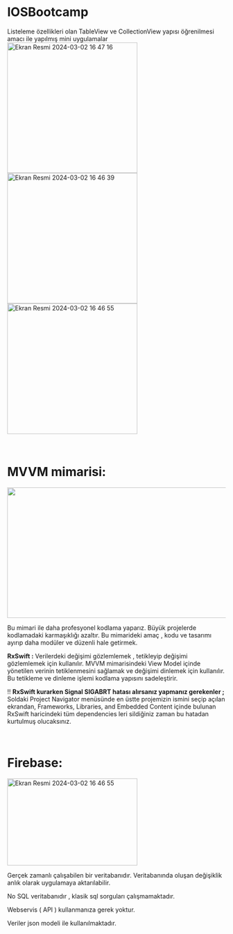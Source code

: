 # IOSBootcamp
Listeleme özellikleri olan  TableView ve CollectionView yapısı öğrenilmesi amacı ile yapılmış mini uygulamalar
<img width="300" height="300" alt="Ekran Resmi 2024-03-02 16 47 16" src="https://github.com/omerrcakar/IOSBootcamp/assets/141220927/a9783670-bdde-4cad-98ae-f98e0adf648a">
<img width="300" height="300" alt="Ekran Resmi 2024-03-02 16 46 39" src="https://github.com/omerrcakar/IOSBootcamp/assets/141220927/af11a20e-3bdd-4017-afd2-3ea51e09f7e9">
<img width="300" height="300" alt="Ekran Resmi 2024-03-02 16 46 55" src="https://github.com/omerrcakar/IOSBootcamp/assets/141220927/e8de4198-4dfb-4993-9123-a607102ba9ab">

<br>

<h1>MVVM mimarisi:</h1>
<img src="https://github.com/omerrcakar/IOSBootcamp/assets/141220927/bc904f2c-0f29-495d-b6b5-6d12ebf77c5b" width="700" height="300">
 
Bu mimari ile daha profesyonel kodlama yaparız. Büyük projelerde kodlamadaki karmaşıklığı azaltır. Bu mimarideki amaç , kodu ve tasarımı ayırıp daha modüler ve düzenli hale getirmek.

<p> <b>RxSwift :</b>  Verilerdeki değişimi gözlemlemek , tetikleyip değişimi gözlemlemek için kullanılır. MVVM mimarisindeki View Model içinde yönetilen verinin tetiklenmesini sağlamak ve değişimi dinlemek için kullanılır. Bu tetikleme ve dinleme işlemi kodlama yapısını sadeleştirir. </p>


<p>!! <b>RxSwift kurarken Signal SIGABRT hatası alırsanız yapmanız gerekenler ;</b>
Soldaki Project Navigator menüsünde en üstte projemizin ismini seçip açılan ekrandan, Frameworks, Libraries, and Embedded Content içinde bulunan RxSwift haricindeki tüm dependencies leri sildiğiniz zaman bu hatadan kurtulmuş olucaksınız.</p>

<br>


<h1>Firebase:</h1>

<img width="300" height="200" alt="Ekran Resmi 2024-03-02 16 46 55" src="https://github.com/omerrcakar/IOSBootcamp/assets/141220927/3a7fab3c-081f-4025-af0e-7d4ac6c98637">
<p>Gerçek zamanlı çalışabilen bir veritabanıdır. Veritabanında oluşan değişiklik anlık olarak uygulamaya aktarılabilir.
<p>No SQL veritabanıdır , klasik sql sorguları çalışmamaktadır.</p>  
 <p>Webservis ( API ) kullanmanıza gerek yoktur.</p>
<p>Veriler json modeli ile kullanılmaktadır.</p>
